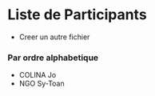 # Liste de Participants

+ Creer un autre fichier

### Par ordre alphabetique

- COLINA Jo
- NGO Sy-Toan

